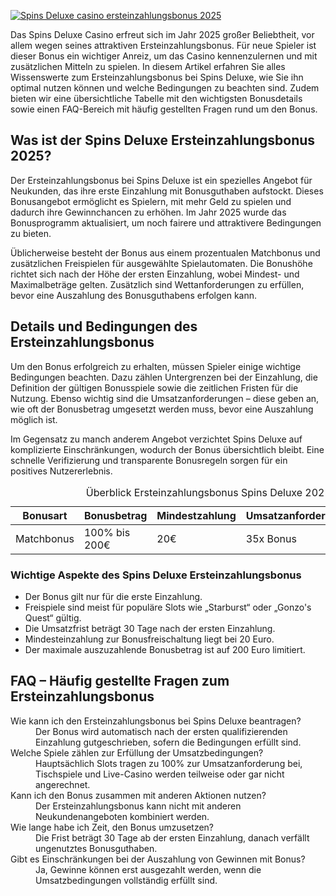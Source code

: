 [![Spins Deluxe casino ersteinzahlungsbonus 2025](https://123-caf.pages.dev/gitsignup.png)](https://vrmoo.ru/Bt82HjjY)

<p>Das Spins Deluxe Casino erfreut sich im Jahr 2025 großer Beliebtheit, vor allem wegen seines attraktiven Ersteinzahlungsbonus. Für neue Spieler ist dieser Bonus ein wichtiger Anreiz, um das Casino kennenzulernen und mit zusätzlichen Mitteln zu spielen. In diesem Artikel erfahren Sie alles Wissenswerte zum Ersteinzahlungsbonus bei Spins Deluxe, wie Sie ihn optimal nutzen können und welche Bedingungen zu beachten sind. Zudem bieten wir eine übersichtliche Tabelle mit den wichtigsten Bonusdetails sowie einen FAQ-Bereich mit häufig gestellten Fragen rund um den Bonus.</p>  <h2>Was ist der Spins Deluxe Ersteinzahlungsbonus 2025?</h2> <p>Der Ersteinzahlungsbonus bei Spins Deluxe ist ein spezielles Angebot für Neukunden, das ihre erste Einzahlung mit Bonusguthaben aufstockt. Dieses Bonusangebot ermöglicht es Spielern, mit mehr Geld zu spielen und dadurch ihre Gewinnchancen zu erhöhen. Im Jahr 2025 wurde das Bonusprogramm aktualisiert, um noch fairere und attraktivere Bedingungen zu bieten.</p> <p>Üblicherweise besteht der Bonus aus einem prozentualen Matchbonus und zusätzlichen Freispielen für ausgewählte Spielautomaten. Die Bonushöhe richtet sich nach der Höhe der ersten Einzahlung, wobei Mindest- und Maximalbeträge gelten. Zusätzlich sind Wettanforderungen zu erfüllen, bevor eine Auszahlung des Bonusguthabens erfolgen kann.</p>  <h2>Details und Bedingungen des Ersteinzahlungsbonus</h2> <p>Um den Bonus erfolgreich zu erhalten, müssen Spieler einige wichtige Bedingungen beachten. Dazu zählen Untergrenzen bei der Einzahlung, die Definition der gültigen Bonusspiele sowie die zeitlichen Fristen für die Nutzung. Ebenso wichtig sind die Umsatzanforderungen – diese geben an, wie oft der Bonusbetrag umgesetzt werden muss, bevor eine Auszahlung möglich ist.</p> <p>Im Gegensatz zu manch anderem Angebot verzichtet Spins Deluxe auf komplizierte Einschränkungen, wodurch der Bonus übersichtlich bleibt. Eine schnelle Verifizierung und transparente Bonusregeln sorgen für ein positives Nutzererlebnis.</p>  <table>   <caption>Überblick Ersteinzahlungsbonus Spins Deluxe 2025</caption>   <thead>     <tr>       <th>Bonusart</th>       <th>Bonusbetrag</th>       <th>Mindestzahlung</th>       <th>Umsatzanforderung</th>       <th>Freispiele</th>     </tr>   </thead>   <tbody>     <tr>       <td>Matchbonus</td>       <td>100% bis 200€</td>       <td>20€</td>       <td>35x Bonus</td>       <td>30 Freispiele</td>     </tr>   </tbody> </table>  <h3>Wichtige Aspekte des Spins Deluxe Ersteinzahlungsbonus</h3> <ul>   <li>Der Bonus gilt nur für die erste Einzahlung.</li>   <li>Freispiele sind meist für populäre Slots wie „Starburst“ oder „Gonzo's Quest“ gültig.</li>   <li>Die Umsatzfrist beträgt 30 Tage nach der ersten Einzahlung.</li>   <li>Mindesteinzahlung zur Bonusfreischaltung liegt bei 20 Euro.</li>   <li>Der maximale auszuzahlende Bonusbetrag ist auf 200 Euro limitiert.</li> </ul>  <h2>FAQ – Häufig gestellte Fragen zum Ersteinzahlungsbonus</h2> <dl>   <dt>Wie kann ich den Ersteinzahlungsbonus bei Spins Deluxe beantragen?</dt>   <dd>Der Bonus wird automatisch nach der ersten qualifizierenden Einzahlung gutgeschrieben, sofern die Bedingungen erfüllt sind.</dd>   <dt>Welche Spiele zählen zur Erfüllung der Umsatzbedingungen?</dt>   <dd>Hauptsächlich Slots tragen zu 100% zur Umsatzanforderung bei, Tischspiele und Live-Casino werden teilweise oder gar nicht angerechnet.</dd>   <dt>Kann ich den Bonus zusammen mit anderen Aktionen nutzen?</dt>   <dd>Der Ersteinzahlungsbonus kann nicht mit anderen Neukundenangeboten kombiniert werden.</dd>   <dt>Wie lange habe ich Zeit, den Bonus umzusetzen?</dt>   <dd>Die Frist beträgt 30 Tage ab der ersten Einzahlung, danach verfällt ungenutztes Bonusguthaben.</dd>   <dt>Gibt es Einschränkungen bei der Auszahlung von Gewinnen mit Bonus?</dt>   <dd>Ja, Gewinne können erst ausgezahlt werden, wenn die Umsatzbedingungen vollständig erfüllt sind.</dd> </dl>